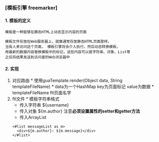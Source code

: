### [模板引擎 freemarker]
#### 1. 模板的定义
  ```
  模板是一种能够在静态HTML上动态显示内容的页面

  模板文件存放在Web服务器上，就像通常存放静态HTML页面那样。
  当有人来访问这个页面， 模板引擎将会介入执行，然后动态转换模板，
  用最新的数据内容替换模板中的标记，这些内容可以是字符串、对象、List等
  之后将结果发送到访问者的Web浏览器中
  ```
#### 2. 实现
  1. 对应路由
    * 使用guaTemplate.render(Object data, String templateFileName)
    * data为一个HashMap key为页面标记 value为数据
    * templateFileName ftl页面名字
  2. ftl文件
    * 模板字符串格式
      * 传入字符串 ${username}
      * 传入对象 ${m.author} 注意**必须设置属性的setter和getter方法**
      * 传入ArrayList
      ```
      <#list messageList as m>
        <div>${m.author}: ${m.message}</div>
      </#list>
      ```    
